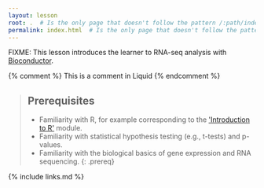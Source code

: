 ```yaml
---
layout: lesson
root: .  # Is the only page that doesn't follow the pattern /:path/index.html
permalink: index.html  # Is the only page that doesn't follow the pattern /:path/index.html
---
```

FIXME: This lesson introduces the learner to RNA-seq analysis with [Bioconductor](https://bioconductor.org/). 

<!-- this is an html comment -->

{% comment %} This is a comment in Liquid {% endcomment %}

> ## Prerequisites
>
> - Familiarity with R, for example corresponding to the ['Introduction to R'](https://carpentries-incubator.github.io/bioc-intro/) module.
> - Familiarity with statistical hypothesis testing (e.g., t-tests) and p-values.
> - Familiarity with the biological basics of gene expression and RNA sequencing.
{: .prereq}

{% include links.md %}
